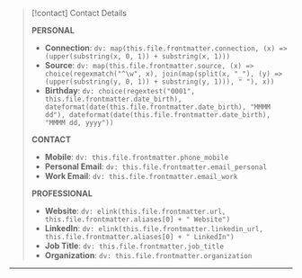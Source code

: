 > [!contact] Contact Details
>
> **PERSONAL**
>
> - **Connection**: `dv: map(this.file.frontmatter.connection, (x) => (upper(substring(x, 0, 1)) + substring(x, 1)))`
> - **Source**: `dv: map(this.file.frontmatter.source, (x) => choice(regexmatch("^\w", x), join(map(split(x, "_"), (y) => (upper(substring(y, 0, 1)) + substring(y, 1))), " "), x))`
> - **Birthday**: `dv: choice(regextest("0001", this.file.frontmatter.date_birth), dateformat(date(this.file.frontmatter.date_birth), "MMMM dd"), dateformat(date(this.file.frontmatter.date_birth), "MMMM dd, yyyy"))`
>
> **CONTACT**
>
> - **Mobile**: `dv: this.file.frontmatter.phone_mobile`
> - **Personal Email**: `dv: this.file.frontmatter.email_personal`
> - **Work Email**: `dv: this.file.frontmatter.email_work`
>
> **PROFESSIONAL**
>
> - **Website**: `dv: elink(this.file.frontmatter.url, this.file.frontmatter.aliases[0] + " Website")`
> - **LinkedIn**: `dv: elink(this.file.frontmatter.linkedin_url, this.file.frontmatter.aliases[0] + " LinkedIn")`
> - **Job Title**: `dv: this.file.frontmatter.job_title`
> - **Organization**: `dv: this.file.frontmatter.organization`

---
